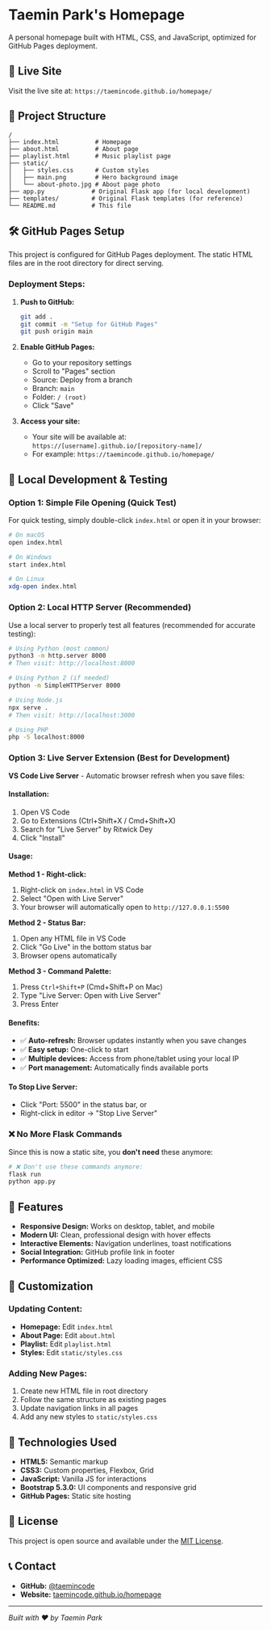 # Taemin Park's Homepage

A personal homepage built with HTML, CSS, and JavaScript, optimized for GitHub Pages deployment.

## 🚀 Live Site

Visit the live site at: `https://taemincode.github.io/homepage/`

## 📁 Project Structure

```
/
├── index.html          # Homepage
├── about.html          # About page
├── playlist.html       # Music playlist page
├── static/            
│   ├── styles.css      # Custom styles
│   ├── main.png        # Hero background image
│   └── about-photo.jpg # About page photo
├── app.py             # Original Flask app (for local development)
├── templates/         # Original Flask templates (for reference)
└── README.md          # This file
```

## 🛠️ GitHub Pages Setup

This project is configured for GitHub Pages deployment. The static HTML files are in the root directory for direct serving.

### Deployment Steps:

1. **Push to GitHub:**
   ```bash
   git add .
   git commit -m "Setup for GitHub Pages"
   git push origin main
   ```

2. **Enable GitHub Pages:**
   - Go to your repository settings
   - Scroll to "Pages" section
   - Source: Deploy from a branch
   - Branch: `main`
   - Folder: `/ (root)`
   - Click "Save"

3. **Access your site:**
   - Your site will be available at: `https://[username].github.io/[repository-name]/`
   - For example: `https://taemincode.github.io/homepage/`

## 🔧 Local Development & Testing

### Option 1: Simple File Opening (Quick Test)
For quick testing, simply double-click `index.html` or open it in your browser:
```bash
# On macOS
open index.html

# On Windows
start index.html

# On Linux
xdg-open index.html
```

### Option 2: Local HTTP Server (Recommended)
Use a local server to properly test all features (recommended for accurate testing):

```bash
# Using Python (most common)
python3 -m http.server 8000
# Then visit: http://localhost:8000

# Using Python 2 (if needed)
python -m SimpleHTTPServer 8000

# Using Node.js
npx serve .
# Then visit: http://localhost:3000

# Using PHP
php -S localhost:8000
```

### Option 3: Live Server Extension (Best for Development)
**VS Code Live Server** - Automatic browser refresh when you save files:

#### Installation:
1. Open VS Code
2. Go to Extensions (Ctrl+Shift+X / Cmd+Shift+X)
3. Search for "Live Server" by Ritwick Dey
4. Click "Install"

#### Usage:
**Method 1 - Right-click:**
1. Right-click on `index.html` in VS Code
2. Select "Open with Live Server"
3. Your browser will automatically open to `http://127.0.0.1:5500`

**Method 2 - Status Bar:**
1. Open any HTML file in VS Code
2. Click "Go Live" in the bottom status bar
3. Browser opens automatically

**Method 3 - Command Palette:**
1. Press `Ctrl+Shift+P` (Cmd+Shift+P on Mac)
2. Type "Live Server: Open with Live Server"
3. Press Enter

#### Benefits:
- ✅ **Auto-refresh:** Browser updates instantly when you save changes
- ✅ **Easy setup:** One-click to start
- ✅ **Multiple devices:** Access from phone/tablet using your local IP
- ✅ **Port management:** Automatically finds available ports

#### To Stop Live Server:
- Click "Port: 5500" in the status bar, or
- Right-click in editor → "Stop Live Server"

### ❌ No More Flask Commands
Since this is now a static site, you **don't need** these anymore:
```bash
# ❌ Don't use these commands anymore:
flask run
python app.py
```

## 📱 Features

- **Responsive Design:** Works on desktop, tablet, and mobile
- **Modern UI:** Clean, professional design with hover effects
- **Interactive Elements:** Navigation underlines, toast notifications
- **Social Integration:** GitHub profile link in footer
- **Performance Optimized:** Lazy loading images, efficient CSS

## 🎨 Customization

### Updating Content:
- **Homepage:** Edit `index.html`
- **About Page:** Edit `about.html` 
- **Playlist:** Edit `playlist.html`
- **Styles:** Edit `static/styles.css`

### Adding New Pages:
1. Create new HTML file in root directory
2. Follow the same structure as existing pages
3. Update navigation links in all pages
4. Add any new styles to `static/styles.css`

## 🌟 Technologies Used

- **HTML5:** Semantic markup
- **CSS3:** Custom properties, Flexbox, Grid
- **JavaScript:** Vanilla JS for interactions
- **Bootstrap 5.3.0:** UI components and responsive grid
- **GitHub Pages:** Static site hosting

## 📄 License

This project is open source and available under the [MIT License](LICENSE).

## 📞 Contact

- **GitHub:** [@taemincode](https://github.com/taemincode)
- **Website:** [taemincode.github.io/homepage](https://taemincode.github.io/homepage/)

---

*Built with ❤️ by Taemin Park*
